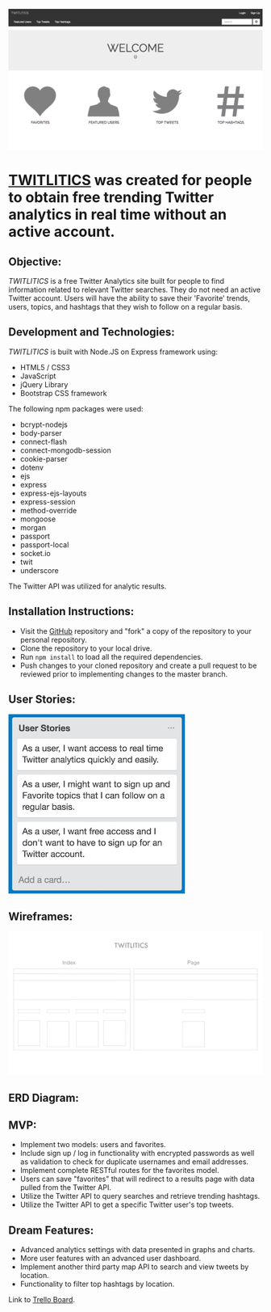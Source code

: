 ![](public/images/twitlitics.png)

# <a href="https://quiet-ravine-38648.herokuapp.com/">TWITLITICS</a> was created for people to obtain free trending Twitter analytics in real time without an active account.
 
## Objective:

<i>TWITLITICS</i> is a free Twitter Analytics site built for people to find information related to relevant Twitter searches. They do not need an active Twitter account. Users will have the ability to save their 'Favorite' trends, users, topics, and hashtags that they wish to follow on a regular basis.

## Development and Technologies:

<i>TWITLITICS</i> is built with Node.JS on Express framework using:

- HTML5 / CSS3
- JavaScript
- jQuery Library
- Bootstrap CSS framework

The following npm packages were used:

- bcrypt-nodejs
- body-parser
- connect-flash
- connect-mongodb-session
- cookie-parser
- dotenv
- ejs
- express
- express-ejs-layouts
- express-session
- method-override
- mongoose
- morgan
- passport
- passport-local
- socket.io
- twit
- underscore

The Twitter API was utilized for analytic results.

## Installation Instructions:
- Visit the <a href="">GitHub</a> repository and "fork" a copy of the repository to your personal repository.
- Clone the repository to your local drive. 
- Run `npm install` to load all the required dependencies. 
- Push changes to your cloned repository and create a pull request to be reviewed prior to implementing changes to the master branch. 


## User Stories:
![](public/images/user-stories.png)


## Wireframes:
![](public/images/wireframes.png)

## ERD Diagram:

## MVP:
- Implement two models: users and favorites.
- Include sign up / log in functionality with encrypted passwords as well as validation to check for duplicate usernames and email addresses.
- Implement complete RESTful routes for the favorites model.
- Users can save "favorites" that will redirect to a results page with data pulled from the Twitter API.
- Utilize the Twitter API to query searches and retrieve trending hashtags.
- Utilize the Twitter API to get a specific Twitter user's top tweets.

## Dream Features:
- Advanced analytics settings with data presented in graphs and charts. 
- More user features with an advanced user dashboard. 
- Implement another third party map API to search and view tweets by location. 
- Functionality to filter top hashtags by location. 

Link to <a href="https://trello.com/b/PNYmw6me/to-dos">Trello Board</a>.
